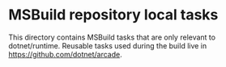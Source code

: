 # MSBuild repository local tasks
This directory contains MSBuild tasks that are only relevant to dotnet/runtime. Reusable tasks used during the build live in https://github.com/dotnet/arcade.
